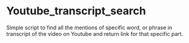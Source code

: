 # Youtube_transcript_search
Simple script to find all the mentions of specific word, or phrase in transcript of the video on Youtube and return link for that specific part.

